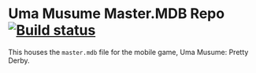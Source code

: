 # Uma Musume Master.MDB Repo [![Build status](https://ci.appveyor.com/api/projects/status/bj60o0qrw1843xcb/branch/master?svg=true&passingText=deployment%20-%20OK)](https://ci.appveyor.com/project/SimpleSandman/umamusumemastermdb/branch/master)

This houses the `master.mdb` file for the mobile game, Uma Musume: Pretty Derby.
